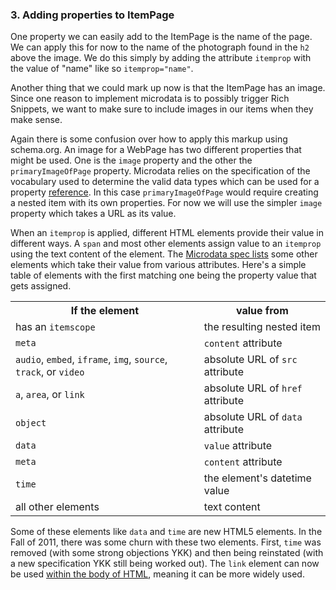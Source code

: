 ### 3. Adding properties to ItemPage

One property we can easily add to the ItemPage is the name of the page. We can
apply this for now to the name of the photograph found in the `h2` above the image.
We do this simply by adding the attribute `itemprop` with the value of "name" 
like so `itemprop="name"`.

Another thing that we could mark up now is that the ItemPage has an image. Since
one reason to implement microdata is to possibly trigger Rich Snippets, we want
to make sure to include images in our items when they make sense.

Again there is some confusion over how to apply this markup using schema.org.
An image for a WebPage has two different properties that might be used. 
One is the `image` property and the other the `primaryImageOfPage` property. 
Microdata relies on the specification of the vocabulary used to determine the
valid data types which can be used for a property [reference](YKK). 
In this case `primaryImageOfPage` would require creating a nested item with its 
own properties. For now we will use the simpler `image` property which takes a
URL as its value.

When an `itemprop` is applied, different HTML elements provide their value 
in different ways.
A `span` and most other elements assign value to an `itemprop` using the text 
content of the element. The [Microdata spec lists](http://www.whatwg.org/specs/web-apps/current-work/multipage/microdata.html#values) 
some other elements which take their value from various attributes. Here's a simple
table of elements with the first matching one being the property value that gets
assigned.

<table>
  <tr>
    <th>If the element</th>
    <th>value from</th>
  </tr>
  <tr>
    <td>has an <code>itemscope</code></td>
    <td>the resulting nested item</td>
  </tr>
  <tr>
    <td><code>meta</code></td>
    <td><code>content</code> attribute</td>
  </tr>
  <tr>
    <td><code>audio</code>, <code>embed</code>, <code>iframe</code>, <code>img</code>, 
      <code>source</code>, <code>track</code>, or <code>video</code></td>
    <td>absolute URL of <code>src</code> attribute</td>
  </tr>
  <tr>
    <td><code>a</code>, <code>area</code>, or <code>link</code></td>
    <td>absolute URL of <code>href</code> attribute</td>
  </tr>
  
  <tr>
    <td><code>object</code></td>
    <td>absolute URL of <code>data</code> attribute</td>
  </tr>
  
  <tr>
    <td><code>data</code></td>
    <td><code>value</code> attribute</td>
  </tr>
  
  <tr>
    <td><code>meta</code></td>
    <td><code>content</code> attribute</td>
  </tr>
  
  <tr>
    <td><code>time</code></td>
    <td>the element's datetime value</td>
  </tr>
  
  <tr>
    <td>all other elements</td>
    <td>text content</td>
  </tr>
  
</table>

Some of these elements like `data` and `time` are new HTML5 elements. In the Fall of 2011,
there was some churn with these two elements. First, `time` was removed 
(with some strong objections YKK) and then being reinstated (with a new 
specification YKK still being worked out). 
The `link` element can now be used [within the body of HTML](YKK),
meaning it can be more widely used.
